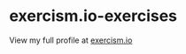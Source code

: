 # exercism.io-exercises
View my full profile at [exercism.io](http://exercism.io/profiles/nathang21/ee45497a6d8c4f048aa2fe6b34568d71)
